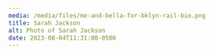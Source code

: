 ```yaml
---
media: /media/files/me-and-bella-for-bklyn-rail-bio.png
title: Sarah Jackson
alt: Photo of Sarah Jackson
date: 2023-08-04T11:31:00-0500
---
```

